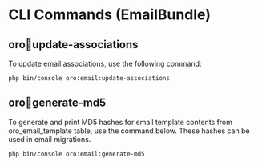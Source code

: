 # CLI Commands (EmailBundle)

## oro:email:update-associations

To update email associations, use the following command:

```none
php bin/console oro:email:update-associations
```

## oro:email:generate-md5

To generate and print MD5 hashes for email template contents from oro_email_template table, use the command below. These hashes can be used in email migrations.

```none
php bin/console oro:email:generate-md5
```
